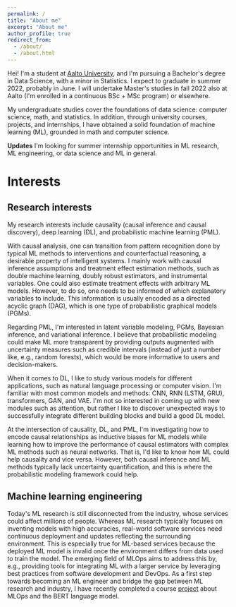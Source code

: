 ```yaml
---
permalink: /
title: "About me"
excerpt: "About me"
author_profile: true
redirect_from: 
  - /about/
  - /about.html
---
```


Hei! I'm a student at [Aalto University](https://www.aalto.fi/en), and I'm pursuing a Bachelor's degree in Data Science, with a minor in Statistics.
I expect to graduate in summer 2022, probably in June.
I will undertake Master's studies in fall 2022 also at Aalto (I'm enrolled in a continuous BSc + MSc program) or elsewhere.

My undergraduate studies cover the foundations of data science: computer science, math, and statistics.
In addition, through university courses, projects, and internships, I have obtained a solid foundation of machine learning (ML),
grounded in math and computer science.

**Updates**
I'm looking for summer internship opportunities in ML research, ML engineering, or data science and ML in general.

# Interests

## Research interests

My research interests include causality (causal inference and causal discovery), deep learning (DL), and probabilistic machine learning (PML).

With causal analysis, one can transition from pattern recognition done by typical ML methods to interventions and counterfactual reasoning, a desirable property of intelligent systems. I mainly work with causal inference assumptions and treatment effect estimation methods, such as double machine learning, doubly robust estimators, and instrumental variables. One could also estimate treatment effects with arbitrary ML models. However, to do so, one needs to be informed of which explanatory variables to include. This information is usually encoded as a directed acyclic graph (DAG), which is one type of probabilistic graphical models (PGMs).

Regarding PML, I'm interested in latent variable modeling, PGMs, Bayesian inference, and variational inference. I believe that probabilistic modeling could make ML more transparent by providing outputs augmented with uncertainty measures such as credible intervals (instead of just a number like, e.g., random forests), which would be more informative to users and decision-makers.

When it comes to DL, I like to study various models for different applications, such as natural language processing or computer vision.
I'm familiar with most common models and methods: CNN, RNN (LSTM, GRU), transformers, GAN, and VAE.
I'm not so interested in coming up with new modules such as attention, but rather I like to discover unexpected ways to successfully integrate different building blocks and build a good DL model.

At the intersection of causality, DL, and PML, I'm investigating how to encode causal relationships as inductive biases for ML models while learning how to improve the performance of causal estimators with complex ML methods such as neural networks. That is, I'd like to know how ML could help causality and vice versa. However, both causal inference and ML methods typically lack uncertainty quantification, and this is where the probabilistic modeling framework could help.

## Machine learning engineering

Today's ML research is still disconnected from the industry, whose services could affect millions of people. Whereas ML research typically focuses on inventing models with high accuracies, real-world software services need continuous deployment and updates reflecting the surrounding environment. This is especially true for ML-based services because the deployed ML model is invalid once the environment differs from data used to train the model. The emerging field of MLOps aims to address this by, e.g., providing tools for integrating ML with a larger service by leveraging best practices from software development and DevOps. As a first step towards becoming an ML engineer and bridge the gap between ML research and industry, I have recently completed a course [project](https://sonalexle.github.io/viral-tweets/) about MLOps and the BERT language model.


